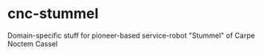# cnc-stummel
Domain-specific stuff for pioneer-based service-robot "Stummel" of Carpe Noctem Cassel 
